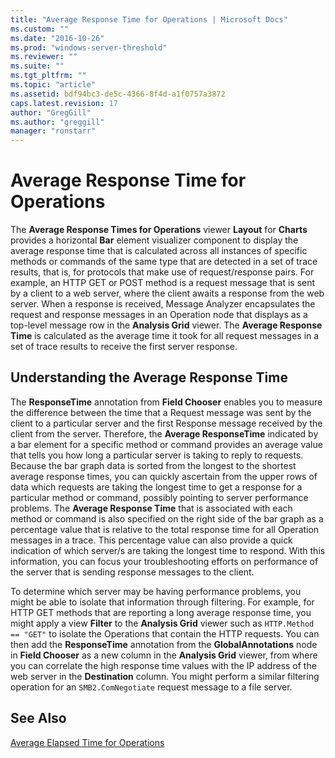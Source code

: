 ```yaml
---
title: "Average Response Time for Operations | Microsoft Docs"
ms.custom: ""
ms.date: "2016-10-26"
ms.prod: "windows-server-threshold"
ms.reviewer: ""
ms.suite: ""
ms.tgt_pltfrm: ""
ms.topic: "article"
ms.assetid: bdf94bc3-de5c-4366-8f4d-a1f0757a3872
caps.latest.revision: 17
author: "GregGill"
ms.author: "greggill"
manager: "ronstarr"
---
```

# Average Response Time for Operations
The **Average Response Times for Operations** viewer **Layout** for **Charts** provides a horizontal **Bar** element visualizer component to display the average response time  that is calculated across all instances of  specific methods or commands  of the same type that are detected in a set of trace results, that is, for protocols that make use of request/response pairs. For example, an HTTP GET or POST method is a request message  that is sent by a client to a web server, where the client awaits a response from the web server. When a response is received, Message Analyzer encapsulates the request and response messages in an Operation node that displays as a top-level message row in the **Analysis Grid** viewer. The **Average Response Time** is calculated as the average time it took for all request  messages in a set of trace results to receive the first server response.  
  
<a name="BKMK_ResponseTime"></a>   
## Understanding the Average Response Time  
 The **ResponseTime** annotation from **Field Chooser** enables you to measure the difference between the time that a Request message was sent by the client to a particular server and the first Response message received by the client from the server. Therefore, the **Average ResponseTime** indicated by a bar element for a specific method or command provides an average value that tells you how long a particular server is taking to reply to requests. Because the bar graph data is sorted from the longest to the shortest average response times, you can quickly ascertain from the upper rows of data which requests are taking the longest time to get a response for a particular method or command, possibly pointing to server performance problems. The **Average Response Time** that is associated with each method or command is also specified on the right side of the bar graph as a percentage value that is relative to the total response time for all Operation messages in a trace. This percentage value can also provide a quick indication of which server/s are taking the longest time to respond. With this information, you can focus your troubleshooting efforts on performance of the server  that is sending response messages  to the client.  
  
 To determine which server may be having performance problems, you might be able to isolate that information through filtering. For example, for  HTTP GET methods that are reporting a long average response time, you might apply a view  **Filter** to the **Analysis Grid** viewer such as `HTTP.Method == "GET"` to isolate the Operations that contain the HTTP requests. You can then add  the **ResponseTime** annotation from the **GlobalAnnotations** node in **Field Chooser**  as a new column in the **Analysis Grid** viewer, from where you can correlate the high response time values with the IP address of the web server in the **Destination** column. You might perform a similar filtering operation for an `SMB2.ComNegotiate` request message to a file server.  
  
## See Also  
 [Average Elapsed Time for Operations](average-elapsed-time-for-operations.md)